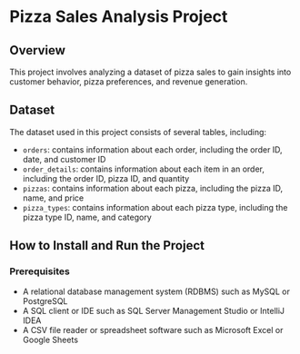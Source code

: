 # Pizza Sales Analysis Project

## Overview

This project involves analyzing a dataset of pizza sales to gain insights into customer behavior, pizza preferences, and revenue generation.

## Dataset

The dataset used in this project consists of several tables, including:

* `orders`: contains information about each order, including the order ID, date, and customer ID
* `order_details`: contains information about each item in an order, including the order ID, pizza ID, and quantity
* `pizzas`: contains information about each pizza, including the pizza ID, name, and price
* `pizza_types`: contains information about each pizza type, including the pizza type ID, name, and category

## How to Install and Run the Project
### Prerequisites
* A relational database management system (RDBMS) such as MySQL or PostgreSQL
* A SQL client or IDE such as SQL Server Management Studio or IntelliJ IDEA
* A CSV file reader or spreadsheet software such as Microsoft Excel or Google Sheets
